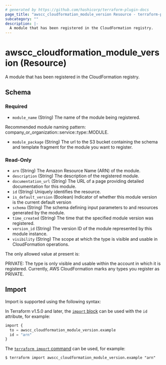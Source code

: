 ```yaml
---
# generated by https://github.com/hashicorp/terraform-plugin-docs
page_title: "awscc_cloudformation_module_version Resource - terraform-provider-awscc"
subcategory: ""
description: |-
  A module that has been registered in the CloudFormation registry.
---
```


# awscc_cloudformation_module_version (Resource)

A module that has been registered in the CloudFormation registry.



<!-- schema generated by tfplugindocs -->
## Schema

### Required

- `module_name` (String) The name of the module being registered.

Recommended module naming pattern: company_or_organization::service::type::MODULE.
- `module_package` (String) The url to the S3 bucket containing the schema and template fragment for the module you want to register.

### Read-Only

- `arn` (String) The Amazon Resource Name (ARN) of the module.
- `description` (String) The description of the registered module.
- `documentation_url` (String) The URL of a page providing detailed documentation for this module.
- `id` (String) Uniquely identifies the resource.
- `is_default_version` (Boolean) Indicator of whether this module version is the current default version
- `schema` (String) The schema defining input parameters to and resources generated by the module.
- `time_created` (String) The time that the specified module version was registered.
- `version_id` (String) The version ID of the module represented by this module instance.
- `visibility` (String) The scope at which the type is visible and usable in CloudFormation operations.

The only allowed value at present is:

PRIVATE: The type is only visible and usable within the account in which it is registered. Currently, AWS CloudFormation marks any types you register as PRIVATE.

## Import

Import is supported using the following syntax:

In Terraform v1.5.0 and later, the [`import` block](https://developer.hashicorp.com/terraform/language/import) can be used with the `id` attribute, for example:

```terraform
import {
  to = awscc_cloudformation_module_version.example
  id = "arn"
}
```

The [`terraform import` command](https://developer.hashicorp.com/terraform/cli/commands/import) can be used, for example:

```shell
$ terraform import awscc_cloudformation_module_version.example "arn"
```
